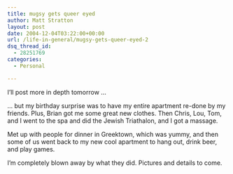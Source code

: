 ```yaml
---
title: mugsy gets queer eyed
author: Matt Stratton
layout: post
date: 2004-12-04T03:22:00+00:00
url: /life-in-general/mugsy-gets-queer-eyed-2
dsq_thread_id:
  - 28251769
categories:
  - Personal

---
```

I&#8217;ll post more in depth tomorrow &#8230;

&#8230; but my birthday surprise was to have my entire apartment re-done by my friends. Plus, Brian got me some great new clothes. Then Chris, Lou, Tom, and I went to the spa and did the Jewish Triathalon, and I got a massage.

Met up with people for dinner in Greektown, which was yummy, and then some of us went back to my new cool apartment to hang out, drink beer, and play games.

I&#8217;m completely blown away by what they did. Pictures and details to come.